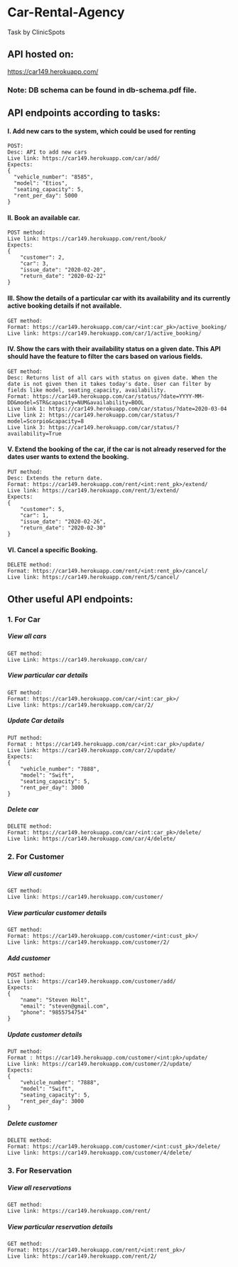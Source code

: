 # Car-Rental-Agency
Task by ClinicSpots

## API hosted on:
https://car149.herokuapp.com/

### Note: DB schema can be found in db-schema.pdf file.

## API endpoints according to tasks:

#### I. Add new cars to the system, which could be used for renting
    POST:
    Desc: API to add new cars
    Live link: https://car149.herokuapp.com/car/add/
    Expects:
    {
      "vehicle_number": "8585",
      "model": "Etios",
      "seating_capacity": 5,
      "rent_per_day": 5000
    }

#### II. Book an available car.
    POST method:
    Live link: https://car149.herokuapp.com/rent/book/
    Expects:
    {
        "customer": 2,
        "car": 3,
        "issue_date": "2020-02-20",
        "return_date": "2020-02-22"
    }
    
#### III. Show the details of a particular car with its availability and its currently active booking details if not available.
    GET method:
    Format: https://car149.herokuapp.com/car/<int:car_pk>/active_booking/
    Live link: https://car149.herokuapp.com/car/1/active_booking/
      
#### IV. Show the cars with their availability status on a given date. This API should have the feature to filter the cars based on various fields.
    GET method:
    Desc: Returns list of all cars with status on given date. When the date is not given then it takes today's date. User can filter by fields like model, seating_capacity, availability. 
    Format: https://car149.herokuapp.com/car/status/?date=YYYY-MM-DD&model=STR&capacity=NUM&availability=BOOL
    Live link 1: https://car149.herokuapp.com/car/status/?date=2020-03-04
    Live link 2: https://car149.herokuapp.com/car/status/?model=Scorpio&capacity=8
    Live link 3: https://car149.herokuapp.com/car/status/?availability=True
         
#### V. Extend the booking of the car, if the car is not already reserved for the dates user wants to extend the booking.
    PUT method:
    Desc: Extends the return date.
    Format: https://car149.herokuapp.com/rent/<int:rent_pk>/extend/
    Live link: https://car149.herokuapp.com/rent/3/extend/
    Expects:
    {
        "customer": 5,
        "car": 1,
        "issue_date": "2020-02-26",
        "return_date": "2020-02-30"
    }

#### VI. Cancel a specific Booking.
    DELETE method: 
    Format: https://car149.herokuapp.com/rent/<int:rent_pk>/cancel/
    Live link: https://car149.herokuapp.com/rent/5/cancel/


## Other useful API endpoints:

### 1. For Car
##### View all cars
    GET method:
    Live Link: https://car149.herokuapp.com/car/
##### View particular car details
    GET method:
    Format: https://car149.herokuapp.com/car/<int:car_pk>/
    Live link: https://car149.herokuapp.com/car/2/
##### Update Car details
    PUT method:
    Format : https://car149.herokuapp.com/car/<int:car_pk>/update/
    Live link: https://car149.herokuapp.com/car/2/update/
    Expects:
    {
        "vehicle_number": "7888",
        "model": "Swift",
        "seating_capacity": 5,
        "rent_per_day": 3000
    }
##### Delete car
    DELETE method:
    Format: https://car149.herokuapp.com/car/<int:car_pk>/delete/
    Live link: https://car149.herokuapp.com/car/4/delete/
    
    
### 2. For Customer
##### View all customer
    GET method:
    Live link: https://car149.herokuapp.com/customer/
##### View particular customer details
    GET method:
    Format: https://car149.herokuapp.com/customer/<int:cust_pk>/
    Live link: https://car149.herokuapp.com/customer/2/
##### Add customer
    POST method:
    Live link: https://car149.herokuapp.com/customer/add/
    Expects:
    {
        "name": "Steven Holt",
        "email": "steven@gmail.com",
        "phone": "9855754754"
    }
##### Update customer details
    PUT method:
    Format : https://car149.herokuapp.com/customer/<int:pk>/update/
    Live link: https://car149.herokuapp.com/customer/2/update/
    Expects:
    {
        "vehicle_number": "7888",
        "model": "Swift",
        "seating_capacity": 5,
        "rent_per_day": 3000
    }
##### Delete customer
    DELETE method:
    Format: https://car149.herokuapp.com/customer/<int:cust_pk>/delete/
    Live link: https://car149.herokuapp.com/customer/4/delete/


### 3. For Reservation
##### View all reservations
    GET method:
    Live link: https://car149.herokuapp.com/rent/
##### View particular reservation details
    GET method:
    Format: https://car149.herokuapp.com/rent/<int:rent_pk>/
    Live link: https://car149.herokuapp.com/rent/2/

